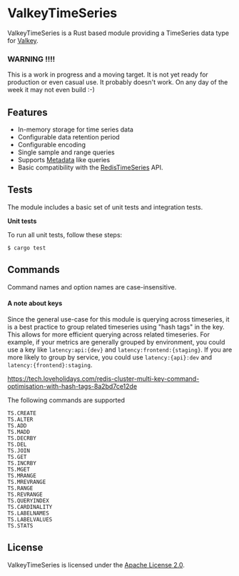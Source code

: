 # ValkeyTimeSeries

ValkeyTimeSeries is a Rust based module providing a TimeSeries data type for [Valkey](https:://valkey.io).

### WARNING !!!!
This is a work in progress and a moving target. It is not yet ready for production or even casual use. It probably doesn't work. 
On any day of the week it may not even build :-)

## Features
- In-memory storage for time series data
- Configurable data retention period
- Configurable encoding
- Single sample and range queries
- Supports [Metadata](https://prometheus.io/docs/prometheus/latest/querying/api/#querying-metadata) like queries
- Basic compatibility with the [RedisTimeSeries](https://oss.redislabs.com/redistimeseries/) API.

## Tests
The module includes a basic set of unit tests and integration tests.

**Unit tests**

To run all unit tests, follow these steps:

    $ cargo test

## Commands

Command names and option names are case-insensitive.

#### A note about keys
Since the general use-case for this module is querying across timeseries, it is a best practice to group related timeseries
using "hash tags" in the key. This allows for more efficient querying across related timeseries. For example, if your
metrics are generally grouped by environment, you could use a key like
`latency:api:{dev}` and `latency:frontend:{staging}`. If you are more likely to group by service, you could use
`latency:{api}:dev` and `latency:{frontend}:staging`.


https://tech.loveholidays.com/redis-cluster-multi-key-command-optimisation-with-hash-tags-8a2bd7ce12de

The following commands are supported

```aiignore
TS.CREATE
TS.ALTER
TS.ADD
TS.MADD
TS.DECRBY
TS.DEL
TS.JOIN
TS.GET
TS.INCRBY
TS.MGET
TS.MRANGE
TS.MREVRANGE
TS.RANGE
TS.REVRANGE
TS.QUERYINDEX
TS.CARDINALITY
TS.LABELNAMES
TS.LABELVALUES
TS.STATS
```

## License
ValkeyTimeSeries is licensed under the [Apache License 2.0](https://www.apache.org/licenses/LICENSE-2.0).